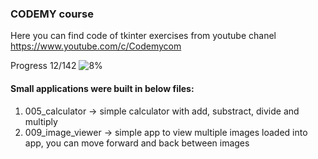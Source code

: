 ### CODEMY course 
Here you can find code of tkinter exercises from youtube chanel https://www.youtube.com/c/Codemycom <br />

Progress 12/142 ![8%](https://progress-bar.dev/8)

#### Small applications were built in below files:
<!-- Apps -->
1. 005_calculator -> simple calculator with add, substract, divide and multiply
1. 009_image_viewer -> simple app to view multiple images loaded into app, you can move forward and back between images 